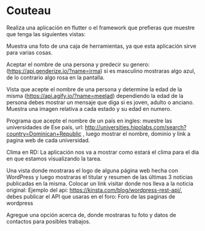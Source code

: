 # Couteau
Realiza una aplicación en flutter o el framework que prefieras que muestre que tenga las siguientes vistas: 

Muestra una foto de una caja de herramientas, ya que esta aplicación sirve para varias cosas.

Aceptar el nombre de una persona y predecir su genero: (https://api.genderize.io/?name=irma) si es masculino mostraras algo azul, de lo contrario algo rosa en la pantalla.

Vista que acepte el nombre de una persona y determine la edad de la misma (https://api.agify.io/?name=meelad) dependiendo la edad de la persona debes mostrar un mensaje que diga si es joven, adulto o anciano. Muestra una imagen relativa a cada estado y su edad en numero.

Programa que acepte el nombre de un país en ingles: muestre las universidades de Ese país,  url: http://universities.hipolabs.com/search?country=Dominican+Republic , luego mostrar el nombre, dominio y link a pagina web de cada universidad.  

Clima en RD: La aplicación nos va a mostrar como estará el clima para el dia en que estamos visualizando la tarea.

Una vista donde mostraras el logo de alguna página web hecha con WordPress y luego mostraras el titular y resumen de las últimas 3 noticias publicadas en la misma. Colocar un link visitar donde nos lleva a la noticia 
original: Ejemplo del api: https://kinsta.com/blog/wordpress-rest-api/, debes publicar el API que usaras en el foro: Foro de las paginas de wordpress

Agregue una opción acerca de, donde mostraras tu foto y datos de contactos para posibles trabajos. 
